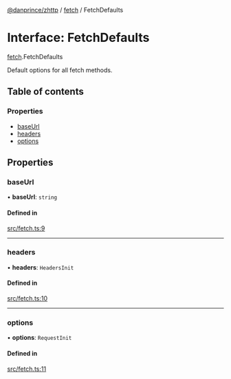 [@danprince/zhttp](../README.md) / [fetch](../modules/fetch.md) / FetchDefaults

# Interface: FetchDefaults

[fetch](../modules/fetch.md).FetchDefaults

Default options for all fetch methods.

## Table of contents

### Properties

- [baseUrl](fetch.FetchDefaults.md#baseurl)
- [headers](fetch.FetchDefaults.md#headers)
- [options](fetch.FetchDefaults.md#options)

## Properties

### baseUrl

• **baseUrl**: `string`

#### Defined in

[src/fetch.ts:9](https://github.com/danprince/zhttp/blob/94de2ce/src/fetch.ts#L9)

___

### headers

• **headers**: `HeadersInit`

#### Defined in

[src/fetch.ts:10](https://github.com/danprince/zhttp/blob/94de2ce/src/fetch.ts#L10)

___

### options

• **options**: `RequestInit`

#### Defined in

[src/fetch.ts:11](https://github.com/danprince/zhttp/blob/94de2ce/src/fetch.ts#L11)
